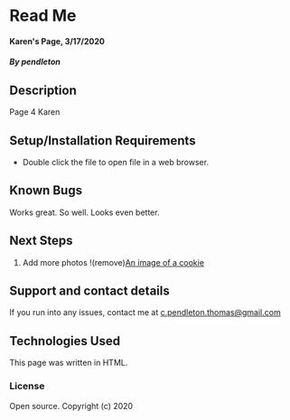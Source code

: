 

# Read Me

#### Karen's Page, 3/17/2020

#### _By pendleton_

## Description

Page 4 Karen

## Setup/Installation Requirements

* Double click the file to open file in a web browser.


## Known Bugs
Works great. So well. Looks even better. 


## Next Steps
1. Add more photos !(remove)[An image of a cookie](http://lorempixel.com/400/200/)


## Support and contact details

If you run into any issues, contact me at  <c.pendleton.thomas@gmail.com>

## Technologies Used

This page was written in HTML.

### License
Open source.
Copyright (c) 2020